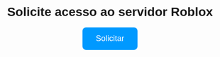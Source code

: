 <!-- index.html -->
<!DOCTYPE html>
<html lang="pt-br">
<head>
  <meta charset="UTF-8">
  <title>Solicitar Servidor Roblox</title>
  <style>
    body { font-family: Arial, sans-serif; text-align: center; margin-top: 100px; }
    button { padding: 15px 30px; font-size: 18px; background: #0099ff; color: #fff; border: none; border-radius: 8px; cursor: pointer; }
    button:hover { background: #007acc; }
  </style>
</head>
<body>
  <h1>Solicite acesso ao servidor Roblox</h1>
  <button onclick="window.location.href='https://www.roblox.com/share?code=3b77faca044e8c41bc70c1c80c6565c0&type=Server'">
    Solicitar
  </button>
</body>
</html>
